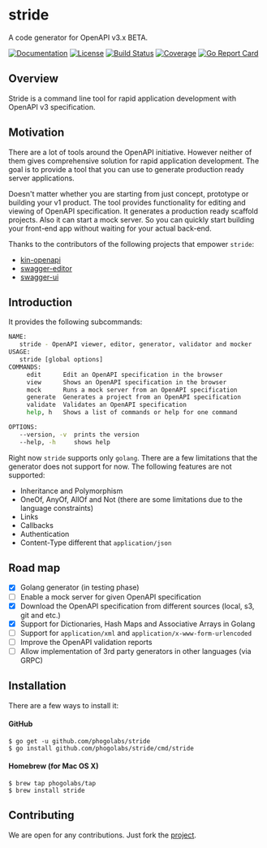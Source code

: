 # stride
A code generator for OpenAPI v3.x BETA.

[![Documentation][godoc-img]][godoc-url]
[![License][license-img]][license-url]
[![Build Status][action-img]][action-url]
[![Coverage][codecov-img]][codecov-url]
[![Go Report Card][report-img]][report-url]

## Overview

Stride is a command line tool for rapid application development with OpenAPI v3
specification.

## Motivation

There are a lot of tools around the OpenAPI initiative. However neither of them
gives comprehensive solution for rapid application development. The goal is
to provide a tool that you can use to generate production ready server
applications.

Doesn't matter whether you are starting from just concept, prototype or
building your v1 product. The tool provides functionality for editing and
viewing of OpenAPI specification. It generates a production ready scaffold
projects. Also it can start a mock server. So you can quickly start building
your front-end app without waiting for your actual back-end.

Thanks to the contributors of the following projects that empower `stride`:
- [kin-openapi](https://github.com/getkin/kin-openapi)
- [swagger-editor](https://github.com/swagger-api/swagger-editor)
- [swagger-ui](https://github.com/swagger-api/swagger-ui)

## Introduction

It provides the following subcommands:

```bash
NAME:
   stride - OpenAPI viewer, editor, generator, validator and mocker
USAGE:
   stride [global options]
COMMANDS:
     edit      Edit an OpenAPI specification in the browser
     view      Shows an OpenAPI specification in the browser
     mock      Runs a mock server from an OpenAPI specification
     generate  Generates a project from an OpenAPI specification
     validate  Validates an OpenAPI specification
     help, h   Shows a list of commands or help for one command

OPTIONS:
   --version, -v  prints the version
   --help, -h     shows help
```

Right now `stride` supports only `golang`. There are a few limitations that the
generator does not support for now. The following features are not supported:

- Inheritance and Polymorphism
- OneOf, AnyOf, AllOf and Not (there are some limitations due to the language constraints)
- Links
- Callbacks
- Authentication
- Content-Type different that `application/json`

## Road map

- [x] Golang generator (in testing phase)
- [ ] Enable a mock server for given OpenAPI specification
- [x] Download the OpenAPI specification from different sources (local, s3, git and etc.)
- [x] Support for Dictionaries, Hash Maps and Associative Arrays in Golang
- [ ] Support for `application/xml` and `application/x-www-form-urlencoded`
- [ ] Improve the OpenAPI validation reports
- [ ] Allow implementation of 3rd party generators in other languages (via GRPC)

## Installation

There are a few ways to install it:

#### GitHub

```console
$ go get -u github.com/phogolabs/stride
$ go install github.com/phogolabs/stride/cmd/stride
```

#### Homebrew (for Mac OS X)

```console
$ brew tap phogolabs/tap
$ brew install stride
```

## Contributing

We are open for any contributions. Just fork the
[project](https://github.com/phogolabs/stride).

[report-img]: https://goreportcard.com/badge/github.com/phogolabs/stride
[report-url]: https://goreportcard.com/report/github.com/phogolabs/stride
[logo-author-url]: https://www.freepik.com/free-vector/abstract-cross-logo-template_1185919.htm
[logo-license]: http://creativecommons.org/licenses/by/3.0/
[codecov-url]: https://codecov.io/gh/phogolabs/stride
[codecov-img]: https://codecov.io/gh/phogolabs/stride/branch/master/graph/badge.svg
[action-img]: https://github.com/phogolabs/stride/workflows/pipeline/badge.svg
[action-url]: https://github.com/phogolabs/stride/actions
[godoc-url]: https://godoc.org/github.com/phogolabs/stride
[godoc-img]: https://godoc.org/github.com/phogolabs/stride?status.svg
[license-img]: https://img.shields.io/badge/license-MIT-blue.svg
[license-url]: LICENSE
